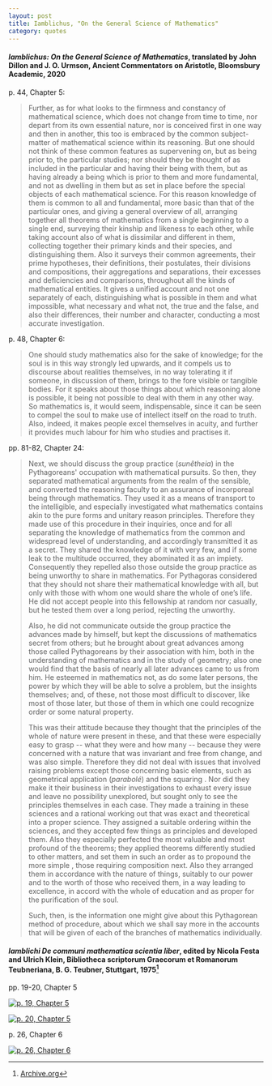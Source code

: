 ```yaml
---
layout: post
title: Iamblichus, "On the General Science of Mathematics"
category: quotes
---
```


#### *Iamblichus: On the General Science of Mathematics*, translated by John Dillon and J. O. Urmson,  Ancient Commentators on Aristotle, Bloomsbury Academic, 2020

p. 44, Chapter 5:

> Further, as for what looks to the firmness and constancy of mathematical science, which does not change from time to time, nor depart from its own essential nature, nor is conceived first in one way and then in another, this too is embraced by the common subject-matter of mathematical science within its reasoning. But one should not think of these common features as supervening on, but as being prior to, the particular studies; nor should they be thought of as included in the particular and having their being with them, but as having already a being which is prior to them and more fundamental, and not as dwelling in them but as set in place before the special objects of each mathematical science. For this reason knowledge of them is common to all and fundamental, more basic than that of the particular ones, and giving a general overview of all, arranging together all theorems of mathematics from a single beginning to a single end, surveying their kinship and likeness to each other, while taking account also of what is dissimilar and different in them, collecting together their primary kinds and their species, and distinguishing them. Also it surveys their common agreements, their prime hypotheses, their definitions, their postulates, their divisions and compositions, their aggregations and separations, their excesses and deficiencies and comparisons, throughout all the kinds of mathematical entities. It gives a unified account and not one separately of each, distinguishing what is possible in them and what impossible, what necessary and what not, the true and the false, and also their differences, their number and character, conducting a most accurate investigation.

p. 48, Chapter 6:

> One should study mathematics also for the sake of knowledge; for the soul is in this way strongly led upwards, and it compels us to discourse about realities themselves, in no way tolerating it if someone, in discussion of them, brings to the fore visible or tangible bodies. For it speaks about those things about which reasoning alone is possible, it being not possible to deal with them in any other way. So mathematics is, it would seem, indispensable, since it can be seen to compel the soul to make use of intellect itself on the road to truth. Also, indeed, it makes people excel themselves in acuity, and further it provides much labour for him who studies and practises it.

pp. 81-82, Chapter 24:

> Next, we should discuss the group practice (*sunêtheia*) in the Pythagoreans' occupation with mathematical pursuits. So then, they separated mathematical arguments from the realm of the sensible, and converted the reasoning faculty to an assurance of incorporeal being through mathematics. They used it as a means of transport to the intelligible, and especially investigated what mathematics contains akin to the pure forms and unitary reason principles. Therefore they made use of this procedure in their inquiries, once and for all separating the knowledge of mathematics from the common and widespread level of understanding, and accordingly transmitted it as a secret. They shared the knowledge of it with very few, and if some leak to the multitude occurred, they abominated it as an impiety. Consequently they repelled also those outside the group practice as being unworthy to share in mathematics. For Pythagoras considered that they should not share their mathematical knowledge with all, but only with those with whom one would share the whole of one’s life. He did not accept people into this fellowship at random nor casually, but he tested them over a long period, rejecting the unworthy.
>
> Also, he did not communicate outside the group practice the advances made by himself, but kept the discussions of mathematics secret from others; but he brought about great advances among those called Pythagoreans by their association with him, both in the understanding of mathematics and in the study of geometry; also one would find that the basis of nearly all later advances came to us from him. He esteemed in mathematics not, as do some later persons, the power by which they will be able to solve a problem, but the insights themselves; and, of these, not those most difficult to discover, like most of those later, but those of them in which one could recognize order or some natural property.
>
> This was their attitude because they thought that the principles of the whole of nature were present in these, and that these were especially easy to grasp -- what they were and how many -- because they were concerned with a nature that was invariant and free from change, and was also simple. Therefore they did not deal with issues that involved raising problems except those concerning basic elements, such as geometrical application (*parabolé*) and the squaring <of the circle>. Nor did they make it their business in their investigations to exhaust every issue and leave no possibility unexplored, but sought only to see the principles themselves in each case. They made a training in these sciences and a rational working out that was exact and theoretical into a proper science. They assigned a suitable ordering within the sciences, and they accepted few things as principles and developed them. Also they especially perfected the most valuable and most profound of the theorems; they applied theorems differently studied to other matters, and set them in such an order as to propound the more simple <first>, those requiring composition next. Also they arranged them in accordance with the nature of things, suitably to our power and to the worth of those who received them, in a way leading to excellence, in accord with the whole of education and as proper for the purification of the soul.
>
> Such, then, is the information one might give about this Pythagorean
method of procedure, about which we shall say more in the accounts that will
be given of each of the branches of mathematics individually. 

#### *Iamblichi De communi mathematica scientia liber*, edited by Nicola Festa and Ulrich Klein, Bibliotheca scriptorum Graecorum et Romanorum Teubneriana, B. G. Teubner, Stuttgart, 1975[^2]

pp. 19-20, Chapter 5

[^2]: [Archive.org](https://archive.org/details/iamblichidecommu0000iamb/page/n2/mode/1up)

[![p. 19, Chapter 5](/gs/Iamblichus/47_PDFsam_iamblichidecommu0000iamb.png)](https://archive.org/details/iamblichidecommu0000iamb/page/19/mode/1up)

[![p. 20, Chapter 5](/gs/Iamblichus/48_PDFsam_iamblichidecommu0000iamb.png)](https://archive.org/details/iamblichidecommu0000iamb/page/20/mode/1up)

p. 26, Chapter 6

[![p. 26, Chapter 6](/gs/Iamblichus/54_PDFsam_iamblichidecommu0000iamb.png)](https://archive.org/details/iamblichidecommu0000iamb/page/26/mode/1up)
